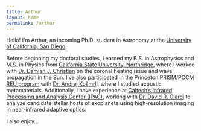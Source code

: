 ```yaml
---
title: Arthur
layout: home
permalink: /arthur
---
```


<p>Hello! I'm Arthur, an incoming Ph.D. student in Astronomy at the 
<a href="https://astro.ucsd.edu/">University of California, San Diego</a>.</p>

<p>Before beginning my doctoral studies, I earned my B.S. in Astrophysics and M.S. in Physics from <a href="https://www.csun.edu/science-mathematics/physics-astronomy">California State University, Northridge</a>, where I worked with <a href="https://academics.csun.edu/faculty/damian.christian">Dr. Damian J. Christian</a> on the coronal heating issue and wave propagation in the Sun. I’ve also participated in the <a href="https://pccm.princeton.edu/">Princeton PRISM/PCCM REU program</a> with <a href="https://www.princeton.edu/~akosmrlj/">Dr. Andrej Košmrlj</a>, where I studied acoustic metamaterials. Additionally, I have experience at <a href="https://www.ipac.caltech.edu/">Caltech’s Infrared Processing and Analysis Center (IPAC)</a>, working with <a href="https://web.ipac.caltech.edu/staff/ciardi/">Dr. David R. Ciardi</a> to analyze candidate stellar hosts of exoplanets using high-resolution imaging in near-infrared adaptive optics.</p>


I also enjoy...
